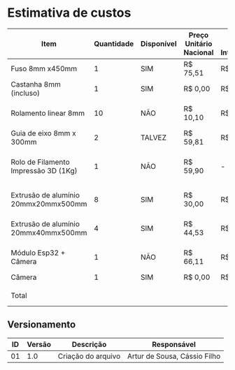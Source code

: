 # Estimativa de custos

| Item | Quantidade | Disponível | Preço Unitário Nacional | Preço Unitário Internacional | Preço Total Nacional | Preço Total Internacional | Lab + Nacional | Lab + Internacional | Mais Barato Possível | Links Nacional| Links Internacional |
|---|---|---|---|---|---|---|---|---|---|---|---|
| Fuso 8mm x450mm | 1 | SIM | R$ 75,51 | R$ 28,55 | R$ 75,51 | R$ 28,55 | R$ 0,00 | R$ 0,00 | R$ 0,00 | https://produto.mercadolivre.com.br/MLB-3928943676 | https://pt.aliexpress.com/item/32970128435.html |
| Castanha 8mm (incluso) | 1 | SIM | R$ 0,00 | R$ 0,00 | R$ 0,00 | R$ 0,00 | R$ 0,00 | R$ 0,00 | R$ 0,00 | Incluso | Incluso |
| Rolamento linear 8mm | 10 | NÃO | R$ 10,10 | R$ 2,78 | R$ 101,00 | R$ 27,80 | R$ 101,00 | R$ 27,80 | R$ 27,80 | https://www.mercadolivre.com.br/kit-c-10-rolamento-linear-lm8uu-para-eixo-8mm-3d-printer/p/MLB27244953 | https://pt.aliexpress.com/item/4000909655407.html |
| Guia de eixo 8mm x 300mm | 2 | TALVEZ | R$ 59,81 | R$ 32,97 | R$ 119,62 | R$ 65,94 | R$ 119,62 | R$ 65,94 | R$ 65,94 | https://produto.mercadolivre.com.br/MLB-2089236556 | https://pt.aliexpress.com/item/1005006293171727.html |
| Rolo de Filamento Impressão 3D (1Kg) | 1 | NÃO | R$ 59,90 | - | R$ 59,90 | - | R$ 59,90 | - | R$ 59,90 | https://shopee.com.br/Filamento-Outlet-com-Variação-de-Cor-1kg-Para-Impressora-3D-FDM-Voolt3D-Oficial-i.313159848.22092956917 | - |
| Extrusão de alumínio 20mmx20mmx500mm | 8 | SIM | R$ 30,00 | R$ 44,38 | R$ 240,00 | R$ 355,04 | R$ 0,00 | R$ 0,00 | R$ 0,00 | https://www.tdtec.com.br/perfil-estrutural/perfil-de-aluminio-estrutural-v-slot-20x20-tipo-openbuilds | https://pt.aliexpress.com/item/1005005910803446.html |
| Extrusão de alumínio 20mmx40mmx500mm | 4 | SIM | R$ 44,53 | R$ 137,14 | R$ 178,10 | R$ 548,56 | R$ 0,00 | R$ 0,00 | R$ 0,00 | https://www.tdtec.com.br/perfil-estrutural/perfil-de-aluminio-estrutural-v-slot-20x40-tipo-openbuilds | https://pt.aliexpress.com/item/1005004784760394.html |
| Módulo Esp32 + Câmera | 1 | NÃO | R$ 66,11 | R$ 45,70 | R$ 66,11 | R$ 45,70 | R$ 66,11 | R$ 45,70 | R$ 45,70 | https://www.mercadolivre.com.br/modulo-esp32-cam-com-cmera-ov2640/p/MLB32809377 | https://pt.aliexpress.com/item/1005006299363624.html |
| Câmera | 1 | SIM | R$ 0,00 | R$ 0,00 | R$ 0,00 | R$ 0,00 | R$ 0,00 | R$ 0,00 | R$ 0,00 |  |  |
|  |  |  |  |  |  |  |  |  |  |  |  |
| Total |  |  |  |  | R$ 840,24 | R$ 1.071,59 | R$ 346,63 | R$ 139,44 | R$ 199,34 |  |  |

## Versionamento
|ID| Versão|Descrição |Responsável|
|--|----|-------| ----- |
|01| 1.0|Criação do arquivo | Artur de Sousa, Cássio Filho |